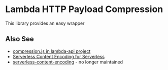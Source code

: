 # Lambda HTTP Payload Compression 

This library provides an easy wrapper 

## Also See

- [compression.js in lambda-api project](https://github.com/jeremydaly/lambda-api/blob/main/lib/compression.js)
- [Serverless Content Encoding for Serverless](https://www.npmjs.com/package/serverless-content-encoding)
- [serverless-content-encoding](https://github.com/dong-dohai/serverless-content-encoding) - no longer maintained